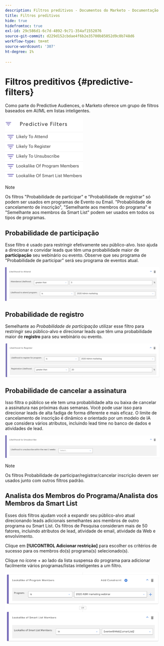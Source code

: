 ```yaml
---
description: Filtros preditivos - Documentos do Marketo - Documentação do produto
title: Filtros preditivos
hide: true
hidefromtoc: true
exl-id: 29c586d1-6c7d-4892-9c71-354af1552076
source-git-commit: d229d152cbdae4f6b2e35700b85052d9c0b748d6
workflow-type: tm+mt
source-wordcount: '307'
ht-degree: 1%

---
```


# Filtros preditivos {#predictive-filters}

Como parte do Predictive Audiences, o Marketo oferece um grupo de filtros baseados em AI/ML em listas inteligentes.

![Imagem Um](assets/predictive-filters-1.png)

>[!NOTE]
>
>Os filtros &quot;Probabilidade de participar&quot; e &quot;Probabilidade de registrar&quot; só podem ser usados em programas de Evento ou Email. &quot;Probabilidade de cancelamento de inscrição&quot;, &quot;Semelhante aos membros do programa&quot; e &quot;Semelhante aos membros da Smart List&quot; podem ser usados em todos os tipos de programas.

## Probabilidade de participação

Esse filtro é usado para restringir efetivamente seu público-alvo. Isso ajuda a direcionar e convidar leads que têm uma probabilidade maior de **participação** seu webinário ou evento. Observe que seu programa de &quot;Probabilidade de participar&quot; será seu programa de eventos atual.

![Imagem dois](assets/predictive-filters-2.png)

## Probabilidade de registro

Semelhante ao _Probabilidade de participação_ utilizar esse filtro para restringir seu público-alvo e direcionar leads que têm uma probabilidade maior de **registro** para seu webinário ou evento.

![Imagem Três](assets/predictive-filters-3.png)

## Probabilidade de cancelar a assinatura

Isso filtra o público se ele tem uma probabilidade alta ou baixa de cancelar a assinatura nas próximas duas semanas. Você pode usar isso para direcionar leads de alta fadiga de forma diferente e mais eficaz. O limite de cancelamento de inscrição é dinâmico e orientado por um modelo de IA que considera vários atributos, incluindo lead time no banco de dados e atividades de lead.

![Imagem quatro](assets/predictive-filters-4.png)

>[!NOTE]
>
>Os filtros Probabilidade de participar/registrar/cancelar inscrição devem ser usados junto com outros filtros padrão.

## Analista dos Membros do Programa/Analista dos Membros da Smart List

Esses dois filtros ajudam você a expandir seu público-alvo atual direcionando leads adicionais semelhantes aos membros de outro programa ou Smart List. Os filtros de Pesquisa consideram mais de 50 fatores, incluindo atributos de lead, atividade de email, atividade da Web e envolvimento.

Clique em **[!UICONTROL Adicionar restrição]** para escolher os critérios de sucesso para os membros do(s) programa(s) selecionado(s).

Clique no ícone + ao lado da lista suspensa do programa para adicionar facilmente vários programas/listas inteligentes a um filtro.

![Imagem cinco](assets/predictive-filters-5.png)
